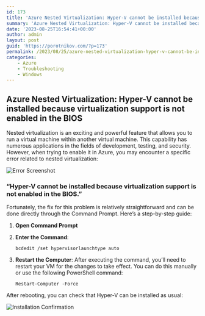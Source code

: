 ```yaml
---
id: 173
title: 'Azure Nested Virtualization: Hyper-V cannot be installed because virtualization support is not enabled in the BIOS.'
summary: 'Azure Nested Virtualization: Hyper-V cannot be installed because virtualization support is not enabled in the BIOS.'
date: '2023-08-25T16:54:41+00:00'
author: admin
layout: post
guid: 'https://porotnikov.com/?p=173'
permalink: /2023/08/25/azure-nested-virtualization-hyper-v-cannot-be-installed-because-virtualization-support-is-not-enabled-in-the-bios/
categories:
    - Azure
    - Troubleshooting
    - Windows
---
```


## Azure Nested Virtualization: Hyper-V cannot be installed because virtualization support is not enabled in the BIOS

Nested virtualization is an exciting and powerful feature that allows you to run a virtual machine within another virtual machine. This capability has numerous applications in the fields of development, testing, and security. However, when trying to enable it in Azure, you may encounter a specific error related to nested virtualization:

![Error Screenshot](https://cdn.porotnikov.com/media/2023/08/24235750/image-4-1024x660.png)

### “Hyper-V cannot be installed because virtualization support is not enabled in the BIOS.”

Fortunately, the fix for this problem is relatively straightforward and can be done directly through the Command Prompt. Here’s a step-by-step guide:

1. **Open Command Prompt**
2. **Enter the Command**:

    ```plaintext
    bcdedit /set hypervisorlaunchtype auto
    ```

3. **Restart the Computer**: After executing the command, you’ll need to restart your VM for the changes to take effect. You can do this manually or use the following PowerShell command:

    ```plaintext
    Restart-Computer -Force
    ```

After rebooting, you can check that Hyper-V can be installed as usual:

![Installation Confirmation](https://cdn.porotnikov.com/media/2023/08/24235748/image-5-1024x723.png)
